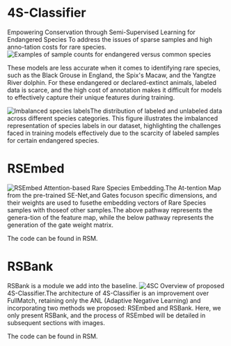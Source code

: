 # 4S-Classifier
Empowering Conservation through Semi-Supervised Learning for Endangered Species
To address the issues of sparse samples and high anno-tation costs for rare species.
![Examples of sample counts for endangered versus common species](https://github.com/user-attachments/assets/161151f9-180a-4e58-b0d8-852eabf0d9bc)

These models are less accurate when it comes to identifying rare species, such as the Black Grouse in England, the Spix's Macaw, and the Yangtze River dolphin. For these endangered or declared-extinct animals, labeled data is scarce, and the high cost of annotation makes it difficult for models to effectively capture their unique features during training.

![Imbalanced species labels](https://github.com/user-attachments/assets/358c9f58-679b-4c9e-b9cc-46b575c98e94)The distribution of labeled and unlabeled data across different species categories. This figure illustrates the imbalanced representation of species labels in our dataset, highlighting the challenges faced in training models effectively due to the scarcity of labeled samples for certain endangered species.

# RSEmbed
![RSEmbed](https://github.com/user-attachments/assets/e2bd702f-41e4-4b63-a085-bf3dc71779ff)
Attention-based Rare Species Embedding.The At-tention Map from the pre-trained SE-Net,and Gates focuson specific dimensions, and their weights are used to fusethe embedding vectors of Rare Species samples with thoseof other samples.The above pathway represents the genera-tion of the feature map, while the below pathway represents the generation of the gate weight matrix.

The code can be found in RSM.
# RSBank
RSBank is a module we add into the baseline.
![4SC](https://github.com/user-attachments/assets/9fad1e50-a920-40d8-a786-b41fcf47329f)
Overview of proposed 4S-Classifier.The architecture of 4S-Classifier is an improvement over FullMatch, retaining only the ANL (Adaptive Negative Learning) and incorporating two methods we proposed: RSEmbed and RSBank. Here, we only present RSBank, and the process of RSEmbed will be detailed in subsequent sections with images.

The code can be found in RSM.
